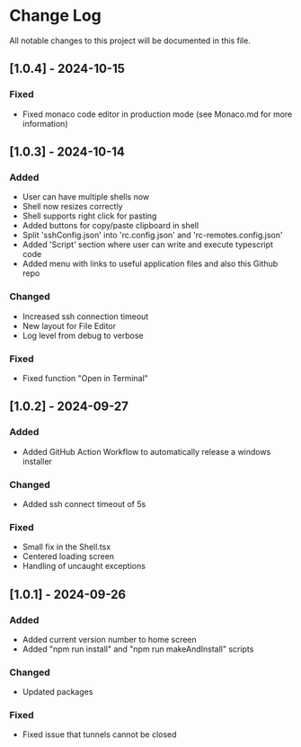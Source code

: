 # Change Log
All notable changes to this project will be documented in this file.

## [1.0.4] - 2024-10-15

### Fixed

- Fixed monaco code editor in production mode (see Monaco.md for more information)

## [1.0.3] - 2024-10-14
 
### Added

- User can have multiple shells now
- Shell now resizes correctly
- Shell supports right click for pasting
- Added buttons for copy/paste clipboard in shell
- Split 'sshConfig.json' into 'rc.config.json' and 'rc-remotes.config.json'
- Added 'Script' section where user can write and execute typescript code
- Added menu with links to useful application files and also this Github repo

### Changed

- Increased ssh connection timeout
- New layout for File Editor
- Log level from debug to verbose

### Fixed

- Fixed function "Open in Terminal"

## [1.0.2] - 2024-09-27
 
### Added

- Added GitHub Action Workflow to automatically release a windows installer

### Changed

- Added ssh connect timeout of 5s
 
### Fixed

- Small fix in the Shell.tsx
- Centered loading screen
- Handling of uncaught exceptions
 
 
## [1.0.1] - 2024-09-26
 
### Added

- Added current version number to home screen
- Added "npm run install" and "npm run makeAndInstall" scripts
   
### Changed

- Updated packages
 
### Fixed
 
- Fixed issue that tunnels cannot be closed